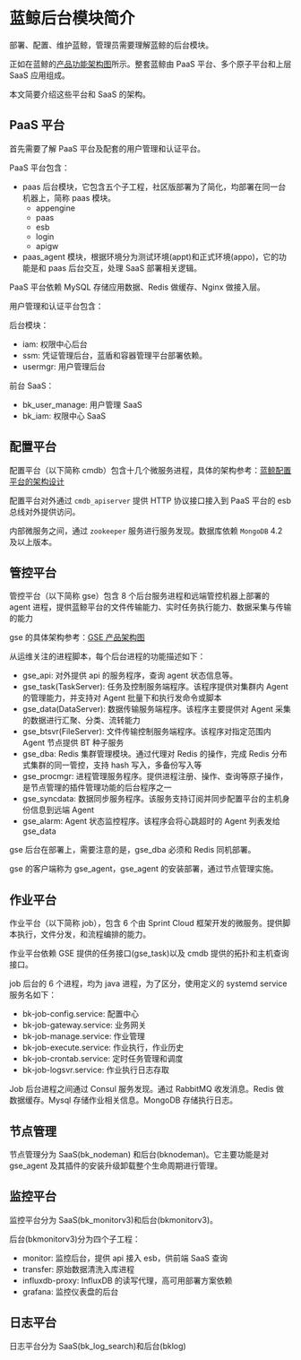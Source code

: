 # 蓝鲸后台模块简介

部署、配置、维护蓝鲸，管理员需要理解蓝鲸的后台模块。

正如在蓝鲸的[产品功能架构图](https://bk.tencent.com/static/images/product/framework_ce_zh.png)所示。整套蓝鲸由 PaaS 平台、多个原子平台和上层 SaaS 应用组成。

本文简要介绍这些平台和 SaaS 的架构。

## PaaS 平台

首先需要了解 PaaS 平台及配套的用户管理和认证平台。

PaaS 平台包含：

- paas 后台模块，它包含五个子工程，社区版部署为了简化，均部署在同一台机器上，简称 paas 模块。
  - appengine
  - paas
  - esb
  - login
  - apigw
- paas_agent 模块，根据环境分为测试环境(appt)和正式环境(appo)，它的功能是和 paas 后台交互，处理 SaaS 部署相关逻辑。

PaaS 平台依赖 MySQL 存储应用数据、Redis 做缓存、Nginx 做接入层。

用户管理和认证平台包含：

后台模块：

- iam: 权限中心后台
- ssm: 凭证管理后台，蓝盾和容器管理平台部署依赖。
- usermgr: 用户管理后台

前台 SaaS：

- bk_user_manage: 用户管理 SaaS
- bk_iam: 权限中心 SaaS

## 配置平台

配置平台（以下简称 cmdb）包含十几个微服务进程，具体的架构参考：[蓝鲸配置平台的架构设计](https://github.com/Tencent/bk-cmdb/blob/master/docs/overview/architecture.md)

配置平台对外通过 `cmdb_apiserver` 提供 HTTP 协议接口接入到 PaaS 平台的 esb 总线对外提供访问。

内部微服务之间，通过 `zookeeper` 服务进行服务发现。数据库依赖 `MongoDB` 4.2 及以上版本。

## 管控平台

管控平台（以下简称 gse）包含 8 个后台服务进程和远端管控机器上部署的 agent 进程，提供蓝鲸平台的文件传输能力、实时任务执行能力、数据采集与传输的能力

gse 的具体架构参考：[GSE 产品架构图](https://bk.tencent.com/docs/document/6.0/143/6481)

从运维关注的进程脚本，每个后台进程的功能描述如下：

- gse_api: 对外提供 api 的服务程序，查询 agent 状态信息等。
- gse_task(TaskServer): 任务及控制服务端程序。该程序提供对集群内 Agent 的管理能力，并支持对 Agent 批量下和执行发命令或脚本
- gse_data(DataServer): 数据传输服务端程序。该程序主要提供对 Agent 采集的数据进行汇聚、分类、流转能力
- gse_btsvr(FileServer): 文件传输控制服务端程序。该程序对指定范围内 Agent 节点提供 BT 种子服务
- gse_dba: Redis 集群管理模块。通过代理对 Redis 的操作，完成 Redis 分布式集群的同一管控，支持 hash 写入，多备份写入等
- gse_procmgr: 进程管理服务程序。提供进程注册、操作、查询等原子操作，是节点管理的插件管理功能的后台程序之一
- gse_syncdata: 数据同步服务程序。该服务支持订阅并同步配置平台的主机身份信息到远端 Agent
- gse_alarm: Agent 状态监控程序。该程序会将心跳超时的 Agent 列表发给 gse_data

gse 后台在部署上，需要注意的是，gse_dba 必须和 Redis 同机部署。

gse 的客户端称为 gse_agent，gse_agent 的安装部署，通过节点管理实施。

## 作业平台

作业平台（以下简称 job），包含 6 个由 Sprint Cloud 框架开发的微服务。提供脚本执行，文件分发，和流程编排的能力。

作业平台依赖 GSE 提供的任务接口(gse_task)以及 cmdb 提供的拓扑和主机查询接口。

job 后台的 6 个进程，均为 java 进程，为了区分，使用定义的 systemd service 服务名如下：

- bk-job-config.service:    配置中心
- bk-job-gateway.service:   业务网关
- bk-job-manage.service:    作业管理
- bk-job-execute.service:   作业执行，作业历史
- bk-job-crontab.service:   定时任务管理和调度
- bk-job-logsvr.service:    作业执行日志存取

Job 后台进程之间通过 Consul 服务发现。通过 RabbitMQ 收发消息。Redis 做数据缓存。Mysql 存储作业相关信息。MongoDB 存储执行日志。

## 节点管理

节点管理分为 SaaS(bk_nodeman) 和后台(bknodeman)。它主要功能是对 gse_agent 及其插件的安装升级卸载整个生命周期进行管理。

## 监控平台

监控平台分为 SaaS(bk_monitorv3)和后台(bkmonitorv3)。

后台(bkmonitorv3)分为四个子工程：

- monitor: 监控后台，提供 api 接入 esb，供前端 SaaS 查询
- transfer: 原始数据清洗入库进程
- influxdb-proxy: InfluxDB 的读写代理，高可用部署方案依赖
- grafana: 监控仪表盘的后台

## 日志平台

日志平台分为 SaaS(bk_log_search)和后台(bklog)
